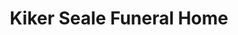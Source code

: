---
title: "Kiker Seale Funeral Home"
url: /colorado-city/kiker-seale-funeral-home/
shop: Bestattungen
---